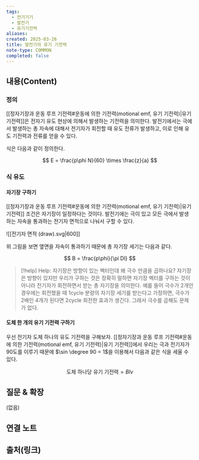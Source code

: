 ```yaml
---
tags:
  - 전기기기
  - 발전기
  - 유기기전력
aliases: 
created: 2025-03-26
title: 발전기의 유기 기전력
note-type: COMMON
completed: false
---
```


## 내용(Content)

### 정의

 [[정자기장과 운동 루프 기전력#운동에 의한 기전력(motional emf, 유기 기전력)|유기 기전력]]은 전자기 유도 현상에 의해서 발생하는 기전력을 의미한다. 발전기에서는 극에서 발생하는 총 자속에 대해서 전기자가 회전할 때 유도 전류가 발생하고, 이로 인해 유도 기전력과 전류를 얻을 수 있다.
 
 식은 다음과 같이 정의한다.

$$
E = \frac{p\phi N}{60} \times \frac{z}{a}
$$

### 식 유도

#### 자기장 구하기

[[정자기장과 운동 루프 기전력#운동에 의한 기전력(motional emf, 유기 기전력)|유기 기전력]] 조건은 자기장이 일정하다는 것이다. 발전기에는 극이 있고 모든 극에서 발생하는 자속을 통과하는 전기자 면적으로 나눠서 구할 수 있다.

![[전기자 면적 (draw).svg|600]]

위 그림을 보면 옆면을 자속이 통과하기 때문에 총 자기장 세기는 다음과 같다.

$$
B = \frac{p\phi}{\pi Dl}
$$

>[!help] Help: 자기장은 방향이 있는 벡터인데 왜 극수 만큼을 곱하나요?
> 자기장은 방향이 있지만 우리가 구하는 것은 정확히 말하면 자기장 벡터를 구하는 것이 아니라 전기자가 회전하면서 받는 총 자기장을 의미한다. 예를 들어 극수가 2개인 경우에는 회전했을 때 1cycle 분량의 자기장 세기를 받는다고 가정하면, 극수가 2배인 4개가 된다면 2cycle 회전한 효과가 생긴다. 그래서 극수를 곱해도 문제가 없다.

#### 도체 한 개의 유기 기전력 구하기

우선 전기자 도체 하나의 유도 기전력을 구해보자.  [[정자기장과 운동 루프 기전력#운동에 의한 기전력(motional emf, 유기 기전력)|유기 기전력]]에서 우리는 극과 전기자가 90도를 이루기 때문에 $\sin \degree 90 = 1$을 이용해서 다음과 같은 식을 세울 수 있다.

$$
\text{도체 하나당 유기 기전력} = Blv
$$








## 질문 & 확장

(없음)

## 연결 노트

## 출처(링크)

